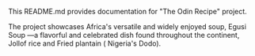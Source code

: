 
This README.md provides documentation for "The Odin Recipe" project.

The project showcases Africa's versatile and widely enjoyed soup, Egusi Soup —a flavorful and celebrated dish found throughout the continent, Jollof rice and Fried plantain ( Nigeria's Dodo).